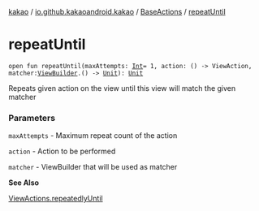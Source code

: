 [kakao](../../index.md) / [io.github.kakaoandroid.kakao](../index.md) / [BaseActions](index.md) / [repeatUntil](./repeat-until.md)

# repeatUntil

`open fun repeatUntil(maxAttempts: `[`Int`](https://kotlinlang.org/api/latest/jvm/stdlib/kotlin/-int/index.html)` = 1, action: () -> ViewAction, matcher: `[`ViewBuilder`](../-view-builder/index.md)`.() -> `[`Unit`](https://kotlinlang.org/api/latest/jvm/stdlib/kotlin/-unit/index.html)`): `[`Unit`](https://kotlinlang.org/api/latest/jvm/stdlib/kotlin/-unit/index.html)

Repeats given action on the view until this view will match the given matcher

### Parameters

`maxAttempts` - Maximum repeat count of the action

`action` - Action to be performed

`matcher` - ViewBuilder that will be used as matcher

**See Also**

[ViewActions.repeatedlyUntil](#)

